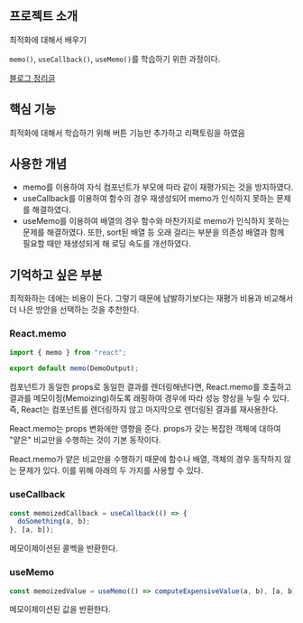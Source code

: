 ## 프로젝트 소개

최적화에 대해서 배우기

`memo()`, `useCallback()`, `useMemo()`를 학습하기 위한 과정이다.

[블로그 정리글](https://jhan117.github.io/react/react-learn8/)

## 핵심 기능

최적화에 대해서 학습하기 위해 버튼 기능만 추가하고 리팩토링을 하였음

## 사용한 개념

- memo를 이용하여 자식 컴포넌트가 부모에 따라 같이 재평가되는 것을 방지하였다.
- useCallback를 이용하여 함수의 경우 재생성되어 memo가 인식하지 못하는 문제를 해결하였다.
- useMemo를 이용하여 배열의 경우 함수와 마찬가지로 memo가 인식하지 못하는 문제를 해결하였다. 또한, sort된 배열 등 오래 걸리는 부분을 의존성 배열과 함께 필요할 때만 재생성되게 해 로딩 속도를 개선하였다.

## 기억하고 싶은 부분

최적화하는 데에는 비용이 든다. 그렇기 때문에 남발하기보다는 재평가 비용과 비교해서 더 나은 방안을 선택하는 것을 추천한다.

### React.memo

```javascript
import { memo } from "react";

export default memo(DemoOutput);
```

컴포넌트가 동일한 props로 동일한 결과를 렌더링해낸다면, React.memo를 호출하고 결과를 메모이징(Memoizing)하도록 래핑하여 경우에 따라 성능 향상을 누릴 수 있다. 즉, React는 컴포넌트를 렌더링하지 않고 마지막으로 렌더링된 결과를 재사용한다.

React.memo는 props 변화에만 영향을 준다. props가 갖는 복잡한 객체에 대하여 "얕은" 비교만을 수행하는 것이 기본 동작이다.

React.memo가 얕은 비교만을 수행하기 때문에 함수나 배열, 객체의 경우 동작하지 않는 문제가 있다. 이를 위해 아래의 두 가지를 사용할 수 있다.

### useCallback

```javascript
const memoizedCallback = useCallback(() => {
  doSomething(a, b);
}, [a, b]);
```

메모이제이션된 콜백을 반환한다.

### useMemo

```javascript
const memoizedValue = useMemo(() => computeExpensiveValue(a, b), [a, b]);
```

메모이제이션된 값을 반환한다.
